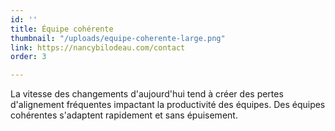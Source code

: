 ```yaml
---
id: ''
title: Équipe cohérente
thumbnail: "/uploads/equipe-coherente-large.png"
link: https://nancybilodeau.com/contact
order: 3

---
```

La vitesse des changements d'aujourd'hui tend à créer des pertes d'alignement fréquentes impactant la productivité des équipes. Des équipes cohérentes s'adaptent rapidement et sans épuisement.